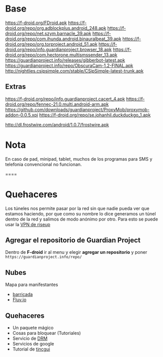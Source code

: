 # Base

https://f-droid.org/FDroid.apk
https://f-droid.org/repo/org.adblockplus.android_248.apk
https://f-droid.org/repo/net.szym.barnacle_39.apk
https://f-droid.org/repo/com.ihunda.android.binauralbeat_39.apk
https://f-droid.org/repo/org.torproject.android_51.apk
https://f-droid.org/repo/info.guardianproject.browser_18.apk
https://f-droid.org/repo/com.hectorone.multismssender_13.apk
https://guardianproject.info/releases/gibberbot-latest.apk
https://guardianproject.info/repo/ObscuraCam-1.2-FINAL.apk
http://nightlies.csipsimple.com/stable/CSipSimple-latest-trunk.apk

## Extras

https://f-droid.org/repo/info.guardianproject.cacert_4.apk
https://f-droid.org/repo/fennec-21.0.multi.android-arm.apk
https://github.com/downloads/guardianproject/ProxyMob/proxymob-addon-0.0.5.xpi
https://f-droid.org/repo/se.johanhil.duckduckgo_1.apk

http://dl.frostwire.com/android/1.0.7/frostwire.apk


# Nota

En caso de pad, minipad, tablet, muchos de los programas para SMS y telefonia convencional no funcionan.

====

# Quehaceres

Los túneles nos permite pasar por la red sin que nadie pueda ver que estamos haciendo, por que como su nombre lo 
dice generamos un túnel dentro de la red y salimos de modo anónimo por otro. 
Para esto se puede usar la [VPN de riseup](https://help.riseup.net/es/openvpn-android)


## Agregar el repositorio de **Guardian Project**

Dentro de **F-droid** ir al menu y elegir **agregar un repositorio** y poner `https://guardianproject.info/repo/`

## Nubes

Mapa para manifestantes

* [barricada](http://barricada.esfriki.com/)
* [Fluv.io](http://fluv.io/)

## Quehaceres

* Un paquete mágico
* Cosas para bloquear (Tutoriales)
 * Servicio de [DRM](http://www.defectivebydesign.org/)
 * Servicios de google
* Tutorial de [tincgui](http://tinc-vpn.org/)

